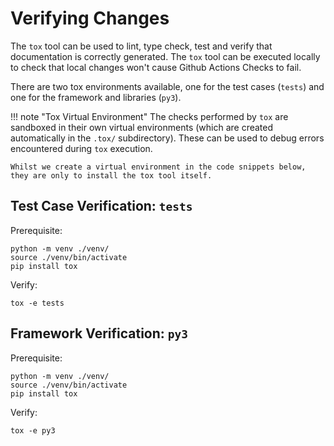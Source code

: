 # Verifying Changes

The `tox` tool can be used to lint, type check, test and verify that documentation is correctly generated. The `tox` tool can be executed locally to check that local changes won't cause Github Actions Checks to fail.

There are two tox environments available, one for the test cases (`tests`) and one for the framework and libraries (`py3`).

!!! note "Tox Virtual Environment"
    The checks performed by `tox` are sandboxed in their own virtual environments (which are created automatically in the `.tox/` subdirectory). These can be used to debug errors encountered during `tox` execution.

    Whilst we create a virtual environment in the code snippets below, they are only to install the tox tool itself.

## Test Case Verification: `tests`

Prerequisite:

```console
python -m venv ./venv/
source ./venv/bin/activate
pip install tox
```

Verify:

```console
tox -e tests
```

## Framework Verification: `py3`

Prerequisite:

```console
python -m venv ./venv/
source ./venv/bin/activate
pip install tox
```

Verify:

```console
tox -e py3
```
